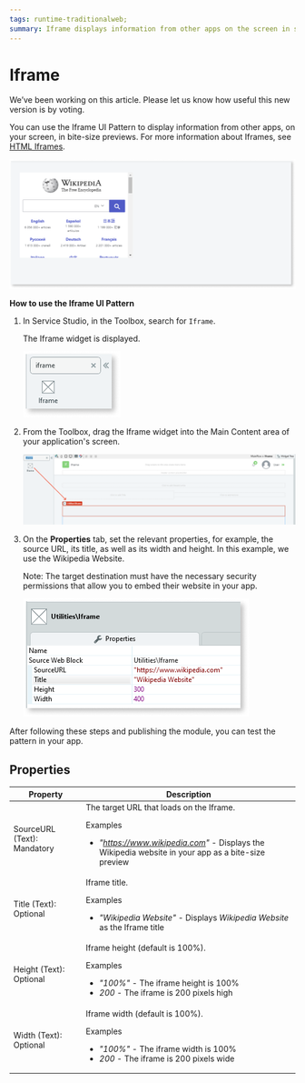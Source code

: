 ```yaml
---
tags: runtime-traditionalweb; 
summary: Iframe displays information from other apps on the screen in small previews.
---
```


# Iframe
 
<div class="info" markdown="1">
We’ve been working on this article. Please let us know how useful this new version is by voting.
</div>

 You can use the Iframe UI Pattern to display information from other apps, on your screen, in bite-size previews. For more information about Iframes, see [HTML Iframes](https://www.w3schools.com/html/html_iframe.asp).

![](<images/iframe-image-8.png>)

**How to use the Iframe UI Pattern**

1. In Service Studio, in the Toolbox, search for `Iframe`. 

    The Iframe widget is displayed.
    
    ![](<images/iframe-image-6.png>)
      
1. From the Toolbox, drag the Iframe widget into the Main Content area of your application's screen.

    ![](<images/iframe-image-7.png>)

1. On the **Properties** tab, set the relevant properties, for example, the source URL, its title, as well as its width and height. In this example, we use the Wikipedia Website.

    Note: The target destination must have the necessary security permissions that allow you to embed their website in your app.

    ![](<images/iframe-image-5.png>)

After following these steps and publishing the module, you can test the pattern in your app.



## Properties

| **Property** |  **Description** |
|---|---|
| SourceURL (Text): Mandatory | The target URL that loads on the Iframe.<p>Examples<ul><li>_"https://www.wikipedia.com"_ - Displays the Wikipedia website in your app as a bite-size preview</li></ul></p> | 
| Title (Text): Optional | Iframe title.<p>Examples<ul><li>_"Wikipedia Website"_ - Displays _Wikipedia Website_ as the Iframe title</li></ul></p>|
| Height (Text): Optional  | Iframe height (default is 100%). <p>Examples<ul><li>_"100%"_ - The iframe height is 100% </li><li>_200_ - The iframe is 200 pixels high </li></ul></p>|
| Width (Text): Optional | Iframe width (default is 100%). <p>Examples<ul><li> _"100%"_ - The iframe width is 100%</li><li>_200_ - The iframe is 200 pixels wide </li></ul></p>|
